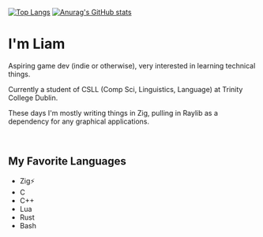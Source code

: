 [![Top Langs](https://github-readme-stats-2oaxicas2-liam-malone.vercel.app/api/top-langs/?username=Liam-Malone&count_private=true&size_weight=0.5&count_weight=0.5&langs_count=6&layout=compact&hide=roff,HTML,javascript,Scheme,Makefile,CSS,Java,emacs%20lisp&theme=panda&exclude_repo=slstatus,dmenu,dwm,vulnerable-repo,another-gui-app)](https://github.com/anuraghazra/github-readme-stats)
[![Anurag's GitHub stats](https://github-readme-stats-2oaxicas2-liam-malone.vercel.app/api?username=Liam-Malone&count_private=true&theme=panda&show_icons=true&hide_title=true&rank_icon=github)](https://github.com/anuraghazra/github-readme-stats)


# I'm Liam

Aspiring game dev (indie or otherwise), very interested in learning technical things.

Currently a student of CSLL (Comp Sci, Linguistics, Language) at Trinity College Dublin.

These days I'm mostly writing things in Zig, pulling in Raylib as a dependency for any graphical applications. 

<br>

## My Favorite Languages

- Zig⚡️
- C
- C++
- Lua
- Rust
- Bash